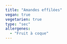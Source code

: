 ```yaml
---
title: "Amandes effilées"
vegan: true
vegetarien: true
type: "sec"
allergenes:
  - "Fruit à coque"
---
```

